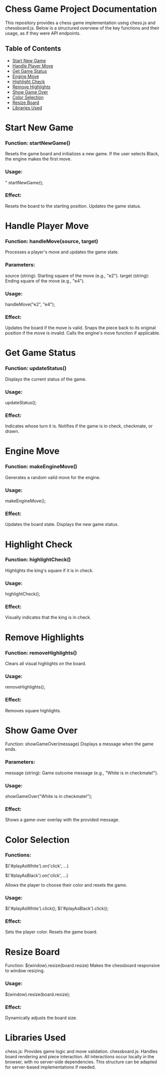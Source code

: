 # Chess Game Project Documentation

This repository provides a chess game implementation using chess.js and chessboard.js. 
Below is a structured overview of the key functions and their usage, as if they were API endpoints.

## Table of Contents

  - [Start New Game](#StartNewGame)
  - [Handle Player Move](#HandlePlayerMove)
  - [Get Game Status](#GetGameStatus)
  - [Engine Move](#EngineMove)
  - [Highlight Check](#HighlightCheck)
  - [Remove Highlights](#RemoveHighlights)
  - [Show Game Over](#ShowGameOver)
  - [Color Selection](#ColorSelection)
  - [Resize Board](#ResizeBoard)
  - [Libraries Used](#LibrariesUsed)

# Start New Game

### Function: startNewGame()
Resets the game board and initializes a new game.
If the user selects Black, the engine makes the first move.
### Usage:
" startNewGame();

### Effect:
Resets the board to the starting position.
Updates the game status.

# Handle Player Move

### Function: handleMove(source, target)
Processes a player's move and updates the game state.
### Parameters:
source (string): Starting square of the move (e.g., "e2").
target (string): Ending square of the move (e.g., "e4").
### Usage:
handleMove("e2", "e4");

### Effect:
Updates the board if the move is valid.
Snaps the piece back to its original position if the move is invalid.
Calls the engine's move function if applicable.

# Get Game Status

### Function: updateStatus()
Displays the current status of the game.
### Usage:
updateStatus();

### Effect:
Indicates whose turn it is.
Notifies if the game is in check, checkmate, or drawn.

# Engine Move
### Function: makeEngineMove()
Generates a random valid move for the engine.
### Usage:
makeEngineMove();

### Effect:
Updates the board state.
Displays the new game status.

# Highlight Check
### Function: highlightCheck()
Highlights the king's square if it is in check.
### Usage:
highlightCheck();

### Effect:
Visually indicates that the king is in check.

# Remove Highlights
### Function: removeHighlights()
Clears all visual highlights on the board.
### Usage:
removeHighlights();

### Effect:
Removes square highlights.
# Show Game Over

Function: showGameOver(message)
Displays a message when the game ends.
### Parameters:
message (string): Game outcome message (e.g., "White is in checkmate!").
### Usage:
showGameOver("White is in checkmate!");

### Effect:
Shows a game-over overlay with the provided message.

# Color Selection
### Functions:
$('#playAsWhite').on('click', ...)

$('#playAsBlack').on('click', ...)

Allows the player to choose their color and resets the game.
### Usage:
$('#playAsWhite').click();
$('#playAsBlack').click();
### Effect:
Sets the player color.
Resets the game board.

# Resize Board
Function: $(window).resize(board.resize)
Makes the chessboard responsive to window resizing.
### Usage:
$(window).resize(board.resize);
### Effect:
Dynamically adjusts the board size.

# Libraries Used
chess.js: Provides game logic and move validation.
chessboard.js: Handles board rendering and piece interaction.
All interactions occur locally in the browser, with no server-side dependencies. This structure can be adapted for server-based implementations if needed.
